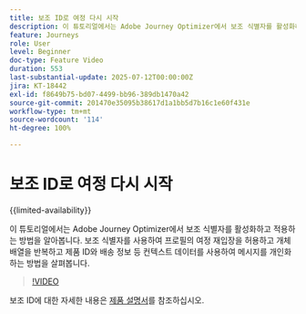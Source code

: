 ```yaml
---
title: 보조 ID로 여정 다시 시작
description: 이 튜토리얼에서는 Adobe Journey Optimizer에서 보조 식별자를 활성화하고 적용하는 방법을 알아봅니다. 보조 식별자를 사용하여 프로필의 여정 재입장을 허용하고 개체 배열을 반복하고 제품 ID와 배송 정보 등 컨텍스트 데이터를 사용하여 메시지를 개인화하는 방법을 살펴봅니다.
feature: Journeys
role: User
level: Beginner
doc-type: Feature Video
duration: 553
last-substantial-update: 2025-07-12T00:00:00Z
jira: KT-18442
exl-id: f8649b75-bd07-4499-bb96-389db1470a42
source-git-commit: 201470e35095b38617d1a1bb5d7b16c1e60f431e
workflow-type: tm+mt
source-wordcount: '114'
ht-degree: 100%

---
```


# 보조 ID로 여정 다시 시작

{{limited-availability}}

이 튜토리얼에서는 Adobe Journey Optimizer에서 보조 식별자를 활성화하고 적용하는 방법을 알아봅니다. 보조 식별자를 사용하여 프로필의 여정 재입장을 허용하고 개체 배열을 반복하고 제품 ID와 배송 정보 등 컨텍스트 데이터를 사용하여 메시지를 개인화하는 방법을 살펴봅니다.

>[!VIDEO](https://video.tv.adobe.com/v/3464792/?learn=on&enablevpops)

보조 ID에 대한 자세한 내용은 [제품 설명서](https://experienceleague.adobe.com/ko/docs/journey-optimizer/using/orchestrate-journeys/manage-journey/supplemental-identifier)를 참조하십시오.
